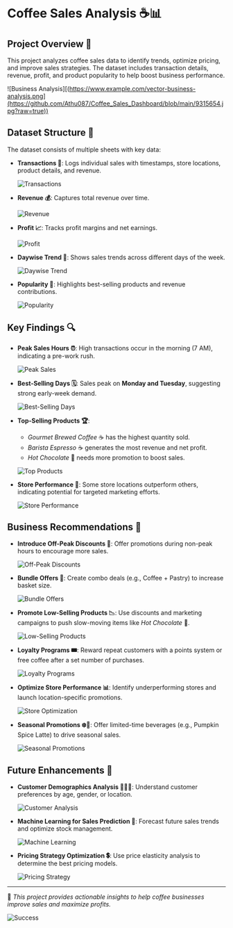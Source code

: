 # Coffee Sales Analysis ☕📊

## Project Overview 🏢
This project analyzes coffee sales data to identify trends, optimize pricing, and improve sales strategies. The dataset includes transaction details, revenue, profit, and product popularity to help boost business performance.

![Business Analysis][(https://www.example.com/vector-business-analysis.png](https://github.com/Athu087/Coffee_Sales_Dashboard/blob/main/9315654.jpg?raw=true))

## Dataset Structure 📂
The dataset consists of multiple sheets with key data:
- **Transactions 📝**: Logs individual sales with timestamps, store locations, product details, and revenue.
  
  ![Transactions]([https://www.example.com/vector-transactions.png](https://github.com/Athu087/Coffee_Sales_Dashboard/blob/e751dd5154abd72a5d681a7a6594a28edd16fee4/9315654.jpg))
  
- **Revenue 💰**: Captures total revenue over time.
  
  ![Revenue](https://www.example.com/vector-revenue.png)
  
- **Profit 📈**: Tracks profit margins and net earnings.
  
  ![Profit](https://www.example.com/vector-profit.png)
  
- **Daywise Trend 📅**: Shows sales trends across different days of the week.
  
  ![Daywise Trend](https://www.example.com/vector-daywise-trend.png)
  
- **Popularity 🌟**: Highlights best-selling products and revenue contributions.
  
  ![Popularity](https://www.example.com/vector-popularity.png)

## Key Findings 🔍
- **Peak Sales Hours ⏰**: High transactions occur in the morning (7 AM), indicating a pre-work rush.
  
  ![Peak Sales](https://www.example.com/vector-peak-sales.png)
  
- **Best-Selling Days 🗓️**: Sales peak on **Monday and Tuesday**, suggesting strong early-week demand.
  
  ![Best-Selling Days](https://www.example.com/vector-best-selling-days.png)
  
- **Top-Selling Products 🏆**:
  - *Gourmet Brewed Coffee* ☕ has the highest quantity sold.
  - *Barista Espresso* ☕ generates the most revenue and net profit.
  - *Hot Chocolate* 🍫 needs more promotion to boost sales.
  
  ![Top Products](https://www.example.com/vector-top-products.png)
  
- **Store Performance 🏪**: Some store locations outperform others, indicating potential for targeted marketing efforts.
  
  ![Store Performance](https://www.example.com/vector-store-performance.png)

## Business Recommendations 📢
- **Introduce Off-Peak Discounts 🎯**: Offer promotions during non-peak hours to encourage more sales.
  
  ![Off-Peak Discounts](https://www.example.com/vector-discounts.png)
  
- **Bundle Offers 🎁**: Create combo deals (e.g., Coffee + Pastry) to increase basket size.
  
  ![Bundle Offers](https://www.example.com/vector-bundle-offers.png)
  
- **Promote Low-Selling Products 📉**: Use discounts and marketing campaigns to push slow-moving items like *Hot Chocolate* 🍫.
  
  ![Low-Selling Products](https://www.example.com/vector-low-selling-products.png)
  
- **Loyalty Programs 🎟️**: Reward repeat customers with a points system or free coffee after a set number of purchases.
  
  ![Loyalty Programs](https://www.example.com/vector-loyalty-programs.png)
  
- **Optimize Store Performance 📊**: Identify underperforming stores and launch location-specific promotions.
  
  ![Store Optimization](https://www.example.com/vector-store-optimization.png)
  
- **Seasonal Promotions ❄️🎃**: Offer limited-time beverages (e.g., Pumpkin Spice Latte) to drive seasonal sales.
  
  ![Seasonal Promotions](https://www.example.com/vector-seasonal-promotions.png)

## Future Enhancements 🚀
- **Customer Demographics Analysis 🧑‍🤝‍🧑**: Understand customer preferences by age, gender, or location.
  
  ![Customer Analysis](https://www.example.com/vector-customer-analysis.png)
  
- **Machine Learning for Sales Prediction 🤖**: Forecast future sales trends and optimize stock management.
  
  ![Machine Learning](https://www.example.com/vector-machine-learning.png)
  
- **Pricing Strategy Optimization 💲**: Use price elasticity analysis to determine the best pricing models.
  
  ![Pricing Strategy](https://www.example.com/vector-pricing-strategy.png)

---
📌 *This project provides actionable insights to help coffee businesses improve sales and maximize profits.*

![Success](https://www.example.com/vector-success.png)
